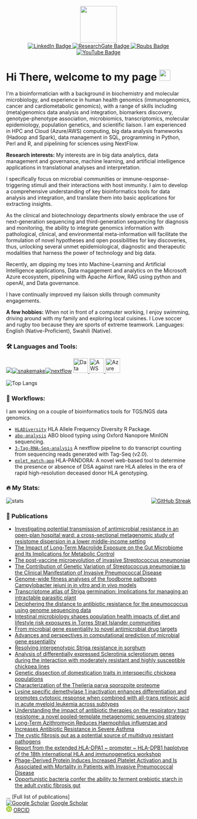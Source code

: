 <div id="header" align="center">
  <img src="https://media.giphy.com/media/M9gbBd9nbDrOTu1Mqx/giphy.gif" width="100"/>
</div>

<div id="badges" style="text-align: center;">
  <a href="https://www.linkedin.com/in/fmobegi/" target="_blank">
    <img src="https://img.shields.io/badge/LinkedIn-blue?style=for-the-badge&logo=linkedin&logoColor=white" alt="LinkedIn Badge"/>
  </a>
  <a href="https://www.researchgate.net/profile/Fredrick-Mobegi" target="_blank">
    <img src="https://img.shields.io/badge/ResearchGate-green?style=for-the-badge&logo=researchgate&logoColor=white" alt="ResearchGate Badge"/>
  </a>
  <a href="https://rpubs.com/fmobegi" target="_blank">
    <img src="https://img.shields.io/badge/Rpubs-black?style=for-the-badge&logo=rstudio&logoColor=white" alt="Rpubs Badge"/>
  </a>
  <a href="https://www.youtube.com/@fmobegi" target="_blank">
    <img src="https://img.shields.io/badge/YouTube-red?style=for-the-badge&logo=youtube&logoColor=white" alt="YouTube Badge"/>
  </a>
</div>


<img src="https://komarev.com/ghpvc/?username=fmobegi&style=flat-square&color=blue" alt=""/>

<h1>
  Hi There, welcome to my page
  <img src="https://media.giphy.com/media/hvRJCLFzcasrR4ia7z/giphy.gif" width="30px"/>
</h1>
<p>
I'm a bioinformatician with a background in biochemistry and molecular microbiology, and experience in human health genomics (immunogenomics, cancer and cardiometabolic genomics), with a range of skills including (meta)genomics data analysis and integration, biomarkers discovery, genotype-phenotype association, microbiomics, transcriptomics, molecular epidemiology, population genetics, and scientific liaison. I am experienced in HPC and Cloud (Azure/AWS) computing, big data analysis frameworks (Hadoop and Spark), data management in SQL, programming in Python, Perl and R, and pipelining for sciences using NextFlow.

__Research interests:__
My interests are in big data analytics, data management and governance, machine learning, and artificial intelligence applications in translational analyses and interpretation.

I specifically focus on microbial communities or immune-response-triggering stimuli and their interactions with host immunity. I aim to develop a comprehensive understanding of key bioinformatics tools for data analysis and integration, and translate them into basic applications for extracting insights.

As the clinical and biotechnology departments slowly embrace the use of next-generation sequencing and third-generation sequencing for diagnosis and monitoring, the ability to integrate genomics information with pathological, clinical, and environmental meta-information will facilitate the formulation of novel hypotheses and open possibilities for key discoveries, thus, unlocking several unmet epidemiological, diagnostic and therapeutic modalities that harness the power of technology and big data.

Recently, am dipping my toes into Machine-Learning and Artificial Intelligence applications, Data magagement and analytics on the Microsoft Azure ecosystem, pipelining with Apache Airflow, RAG using python and openAI, and Data governance.

I have continually improved my liaison skills through community engagements.

__A few hobbies:__
When not in front of a computer working, I enjoy swimming, driving around with my family and exploring local cuisines. I Love soccer and rugby too because they are sports of extreme teamwork.
Languages: English (Native-Proficient), Swahili (Native).</p>

### :hammer_and_wrench: Languages and Tools:

![](https://go-skill-icons.vercel.app/api/icons?i=linux,r,py,docker,git,github,spark,postgresql,mysql,databricks)[![snakemake](https://avatars.githubusercontent.com/u/33450111?s=48&v=4)](https://github.com/snakemake)[![nextflow](https://avatars.githubusercontent.com/u/6698688?s=50&v=4)](https://github.com/nextflow-io/nextflow)
<a href="https://your-link-here">
  <img src="https://code.benco.io/icon-collection/azure-icons/Data-Factory.svg" alt="Data Factory" width="40" height="40" style="margin-bottom: 5px;" />
</a>
<a href="https://aws.amazon.com" target="_blank">
  <img src="https://go-skill-icons.vercel.app/api/icons?i=aws" alt="AWS" width="40" height="40" style="margin-bottom: 5px;" />
</a>
<a href="https://azure.microsoft.com" target="_blank">
  <img src="https://go-skill-icons.vercel.app/api/icons?i=azure" alt="Azure" width="40" height="40" style="margin-bottom: 5px;" />
</a>


![Top Langs](https://github-readme-stats.vercel.app/api/top-langs/?username=fmobegi&layout=compact&theme=dark)

### :floppy_disk: Workflows:

I am working on a couple of bioinformatics tools for TGS/NGS data genomics.

- [`HLADiversity`](https://github.com/fmobegi/HLADiversity) HLA Allele Frequency Diversity R Package.
- [`abo-analysis`](https://github.com/fmobegi/abo-analysis) ABO blood typing using Oxford Nanopore MinION sequencing.
- [`3-Tag-RNA-Seq-analysis`](https://github.com/fmobegi/3-Tag-RNA-Seq-analysis) A nextflow pipeline to do transcript counting from sequencing reads generated with Tag-Seq (v2.0).
- [`eplet_match-app`](https://github.com/fmobegi/PathWest_Projects/tree/master/eplet_match-app) HLA-PANDORA: A novel web-based tool to determine the presence or absence of DSA against rare HLA alleles in the era of rapid high-resolution deceased donor HLA genotyping.

### :fire: My Stats:

<div style="display: flex; justify-content: space-between;">
  <img src="https://github-readme-stats.vercel.app/api?username=fmobegi&show_icons=true&theme=dark" alt="stats" />
  <a href="https://git.io/streak-stats">
    <img src="http://github-readme-streak-stats.herokuapp.com?user=fmobegi&theme=dark&background=000000" alt="GitHub Streak" />
  </a>
</div>


### :scroll: Publications

- [Investigating potential transmission of antimicrobial resistance in an open-plan hospital ward: a cross-sectional metagenomic study of resistome dispersion in a lower middle-income setting](https://www.ncbi.nlm.nih.gov/pubmed/33736699)
- [The Impact of Long-Term Macrolide Exposure on the Gut Microbiome and Its Implications for Metabolic Control](https://www.ncbi.nlm.nih.gov/pubmed/37347185)
- [The post-vaccine microevolution of invasive Streptococcus pneumoniae](https://www.ncbi.nlm.nih.gov/pubmed/26492862)
- [The Contribution of Genetic Variation of Streptococcus pneumoniae to the Clinical Manifestation of Invasive Pneumococcal Disease](https://www.ncbi.nlm.nih.gov/pubmed/29788414)
- [Genome-wide fitness analyses of the foodborne pathogen Campylobacter jejuni in in vitro and in vivo models](https://www.ncbi.nlm.nih.gov/pubmed/28455506)
- [Transcriptome atlas of Striga germination: Implications for managing an intractable parasitic plant](https://doi.org/10.1002/ppp3.10395)
- [Deciphering the distance to antibiotic resistance for the pneumococcus using genome sequencing data](https://www.ncbi.nlm.nih.gov/pubmed/28205635)
- [Intestinal microbiology shapes population health impacts of diet and lifestyle risk exposures in Torres Strait Islander communities](https://www.ncbi.nlm.nih.gov/pubmed/33074097)
- [From microbial gene essentiality to novel antimicrobial drug targets](https://www.ncbi.nlm.nih.gov/pubmed/25373505)
- [Advances and perspectives in computational prediction of microbial gene essentiality](https://www.ncbi.nlm.nih.gov/pubmed/26857942)
- [Resolving intergenotypic Striga resistance in sorghum](https://www.ncbi.nlm.nih.gov/pubmed/37260405)
- [Analysis of differentially expressed Sclerotinia sclerotiorum genes during the interaction with moderately resistant and highly susceptible chickpea lines](https://www.ncbi.nlm.nih.gov/pubmed/33964897)
- [Genetic dissection of domestication traits in interspecific chickpea populations](https://www.ncbi.nlm.nih.gov/pubmed/37961823)
- [Characterization of the Theileria parva sporozoite proteome](https://www.ncbi.nlm.nih.gov/pubmed/29258832)
- [Lysine specific demethylase 1 inactivation enhances differentiation and promotes cytotoxic response when combined with all-trans retinoic acid in acute myeloid leukemia across subtypes](https://www.ncbi.nlm.nih.gov/pubmed/30514804)
- [Understanding the impact of antibiotic therapies on the respiratory tract resistome: a novel pooled-template metagenomic sequencing strategy](https://www.ncbi.nlm.nih.gov/pubmed/30151191)
- [Long-Term Azithromycin Reduces Haemophilus influenzae and Increases Antibiotic Resistance in Severe Asthma](https://www.ncbi.nlm.nih.gov/pubmed/30875247)
- [The cystic fibrosis gut as a potential source of multidrug resistant pathogens](https://www.ncbi.nlm.nih.gov/pubmed/33250435)
- [Report from the extended HLA-DPA1 ~ promoter ~ HLA-DPB1 haplotype of the 18th international HLA and immunogenetics workshop](https://www.ncbi.nlm.nih.gov/pubmed/37452528)
- [Phage-Derived Protein Induces Increased Platelet Activation and Is Associated with Mortality in Patients with Invasive Pneumococcal Disease](https://www.ncbi.nlm.nih.gov/pubmed/28096486)
- [Opportunistic bacteria confer the ability to ferment prebiotic starch in the adult cystic fibrosis gut](https://www.ncbi.nlm.nih.gov/pubmed/30359203)


... [Full list of publications]  
[![Google Scholar](https://img.icons8.com/material-outlined/24/000000/google-scholar.png)](https://scholar.google.com.au/citations?hl=en&user=1d8Z29IAAAAJ) [Google Scholar](https://scholar.google.com.au/citations?hl=en&user=1d8Z29IAAAAJ)  
[![ORCID](data:image/png;base64,iVBORw0KGgoAAAANSUhEUgAAABAAAAAQCAYAAAAf8/9hAAAAoUlEQVR4AWNAB8vOWSYA8X4g/o+MoWIJCJWYGhWA+DxIMT4MVaOATfN7kAIQuPx8zv9JBzTxGfIexRCYzWgGEHQJws8IQZBGOEYWX3PRFZshCQyIAMN0ATp4/OEgukH7GUAMPAbAXbLnVvb/Lz+f/b/3diuKemINgBsCBGQagJCnvgv2kxcGiEBMoCAWElASEon4PNakTBgjkjJVMhPF2RkA65dxrZ3ePawAAAAASUVORK5CYII)](https://orcid.org/my-orcid?orcid=0000-0003-0554-9919) [ORCID](https://orcid.org/my-orcid?orcid=0000-0003-0554-9919)




